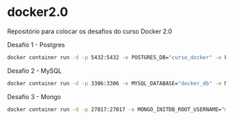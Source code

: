 # docker2.0
Repositório para colocar os desafios do curso Docker 2.0 

Desafio 1 - Postgres
```sh
docker container run -d -p 5432:5432 -e POSTGRES_DB="curso_docker" -e POSTGRES_USER="docker_usr" -e POSTGRES_PASSWORD="docker_pwd"  postgres
```

Desafio 2 - MySQL
```sh
docker container run -d -p 3306:3306 -e MYSQL_DATABASE="docker_db" -e MYSQL_USER="docker_usr" -e MYSQL_PASSWORD="docker_pwd" -e MYSQL_RANDOM_ROOT_PASSWORD="yes" mysql
```

Desafio 3 - Mongo
```sh
docker container run -d -p 27017:27017 -e MONGO_INITDB_ROOT_USERNAME="mongo_usr" -e MONGO_INITDB_ROOT_PASSWORD="mongo_pwd" mongo
```

